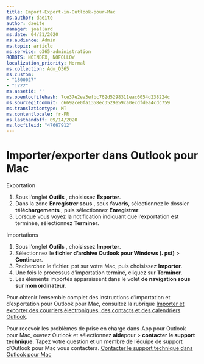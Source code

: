 ```yaml
---
title: Import-Export-in-Outlook-pour-Mac
ms.author: daeite
author: daeite
manager: joallard
ms.date: 04/21/2020
ms.audience: Admin
ms.topic: article
ms.service: o365-administration
ROBOTS: NOINDEX, NOFOLLOW
localization_priority: Normal
ms.collection: Adm_O365
ms.custom:
- "1800027"
- "1222"
ms.assetid: ''
ms.openlocfilehash: 7ce37e2ea3efbc762d5298311eac6054d238224c
ms.sourcegitcommit: c6692ce0fa1358ec3529e59ca0ecdfdea4cdc759
ms.translationtype: MT
ms.contentlocale: fr-FR
ms.lasthandoff: 09/14/2020
ms.locfileid: "47667912"
---
```

# <a name="importexport-in-outlook-for-mac"></a>Importer/exporter dans Outlook pour Mac 

Exportation
1. Sous l’onglet **Outils** , choisissez **Exporter**.
2. Dans la zone **Enregistrer sous** , sous **favoris**, sélectionnez le dossier **téléchargements** , puis sélectionnez **Enregistrer**.
3. Lorsque vous voyez la notification indiquant que l’exportation est terminée, sélectionnez **Terminer**.

Importations
1. Sous l’onglet **Outils** , choisissez **Importer**.
2. Sélectionnez le **fichier d’archive Outlook pour Windows (. pst)**  >  **Continuer**.
3. Recherchez le fichier. pst sur votre Mac, puis choisissez **Importer**.
4. Une fois le processus d’importation terminé, cliquez sur **Terminer**.
5. Les éléments importés apparaissent dans le volet **de navigation sous sur mon ordinateur**.

Pour obtenir l’ensemble complet des instructions d’importation et d’exportation pour Outlook pour Mac, consultez la rubrique [Importer et exporter des courriers électroniques, des contacts et des calendriers Outlook](https://support.office.com/article/92577192-3881-4502-b79d-c3bbada6c8ef#ID0EAACAAA=Mac). 

Pour recevoir les problèmes de prise en charge dans-App pour Outlook pour Mac, ouvrez Outlook et sélectionnez **aide**pour  >  **contacter le support technique**. Tapez votre question et un membre de l’équipe de support d’Outlook pour Mac vous contactera. [Contacter le support technique dans Outlook pour Mac](https://go.microsoft.com/fwlink/?linkid=2002400&clcid=0x409)
